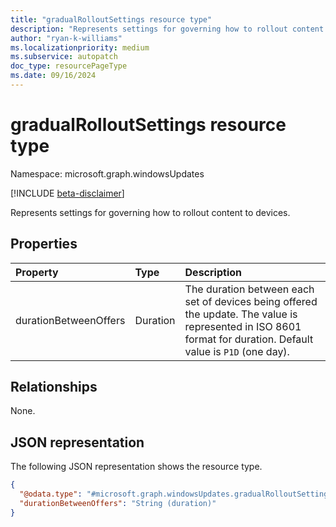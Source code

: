 ```yaml
---
title: "gradualRolloutSettings resource type"
description: "Represents settings for governing how to rollout content to devices."
author: "ryan-k-williams"
ms.localizationpriority: medium
ms.subservice: autopatch
doc_type: resourcePageType
ms.date: 09/16/2024
---
```


# gradualRolloutSettings resource type

Namespace: microsoft.graph.windowsUpdates

[!INCLUDE [beta-disclaimer](../../includes/beta-disclaimer.md)]

Represents settings for governing how to rollout content to devices.

## Properties
|Property|Type|Description|
|:---|:---|:---|
|durationBetweenOffers|Duration|The duration between each set of devices being offered the update. The value is represented in ISO 8601 format for duration. Default value is `P1D` (one day).|

## Relationships
None.

## JSON representation
The following JSON representation shows the resource type.
<!-- {
  "blockType": "resource",
  "@odata.type": "microsoft.graph.windowsUpdates.gradualRolloutSettings"
}
-->
``` json
{
  "@odata.type": "#microsoft.graph.windowsUpdates.gradualRolloutSettings",
  "durationBetweenOffers": "String (duration)"
}
```
